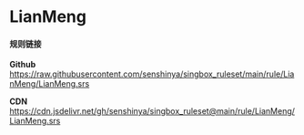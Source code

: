 # LianMeng

#### 规则链接

**Github**
https://raw.githubusercontent.com/senshinya/singbox_ruleset/main/rule/LianMeng/LianMeng.srs

**CDN**
https://cdn.jsdelivr.net/gh/senshinya/singbox_ruleset@main/rule/LianMeng/LianMeng.srs